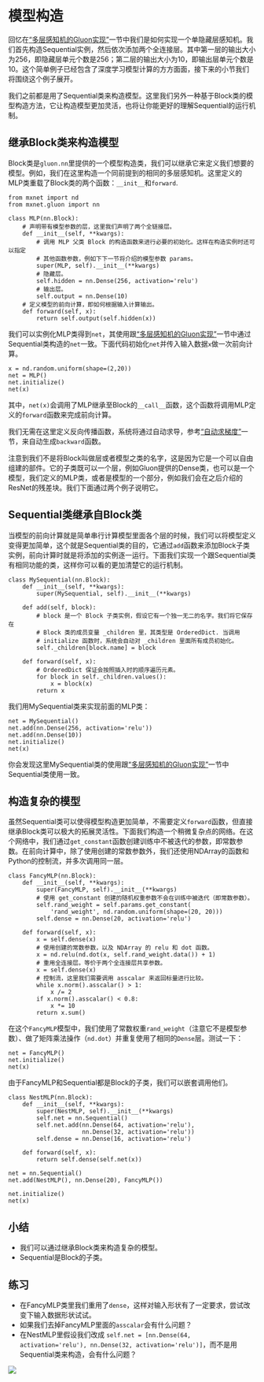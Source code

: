# 模型构造

回忆在[“多层感知机的Gluon实现”](../chapter_deep-learning-basics/mlp-gluon.md)一节中我们是如何实现一个单隐藏层感知机。我们首先构造Sequential实例，然后依次添加两个全连接层。其中第一层的输出大小为256，即隐藏层单元个数是256；第二层的输出大小为10，即输出层单元个数是10。这个简单例子已经包含了深度学习模型计算的方方面面，接下来的小节我们将围绕这个例子展开。

我们之前都是用了Sequential类来构造模型。这里我们另外一种基于Block类的模型构造方法，它让构造模型更加灵活，也将让你能更好的理解Sequential的运行机制。

## 继承Block类来构造模型

Block类是`gluon.nn`里提供的一个模型构造类，我们可以继承它来定义我们想要的模型。例如，我们在这里构造一个同前提到的相同的多层感知机。这里定义的MLP类重载了Block类的两个函数：`__init__`和`forward`.

```{.python .input  n=1}
from mxnet import nd
from mxnet.gluon import nn

class MLP(nn.Block):
    # 声明带有模型参数的层，这里我们声明了两个全链接层。
    def __init__(self, **kwargs):
        # 调用 MLP 父类 Block 的构造函数来进行必要的初始化。这样在构造实例时还可以指定
        # 其他函数参数，例如下下一节将介绍的模型参数 params。
        super(MLP, self).__init__(**kwargs)
        # 隐藏层。
        self.hidden = nn.Dense(256, activation='relu')
        # 输出层。
        self.output = nn.Dense(10)
    # 定义模型的前向计算，即如何根据输入计算输出。
    def forward(self, x):
        return self.output(self.hidden(x))
```

我们可以实例化MLP类得到`net`，其使用跟[“多层感知机的Gluon实现”](../chapter_deep-learning-basics/mlp-gluon.md)一节中通过Sequential类构造的`net`一致。下面代码初始化`net`并传入输入数据`x`做一次前向计算。

```{.python .input  n=2}
x = nd.random.uniform(shape=(2,20))
net = MLP()
net.initialize()
net(x)
```

其中，`net(x)`会调用了MLP继承至Block的`__call__`函数，这个函数将调用MLP定义的`forward`函数来完成前向计算。

我们无需在这里定义反向传播函数，系统将通过自动求导，参考[“自动求梯度”](../chapter_prerequisite/autograd.md)一节，来自动生成`backward`函数。

注意到我们不是将Block叫做层或者模型之类的名字，这是因为它是一个可以自由组建的部件。它的子类既可以一个层，例如Gluon提供的Dense类，也可以是一个模型，我们定义的MLP类，或者是模型的一个部分，例如我们会在之后介绍的ResNet的残差块。我们下面通过两个例子说明它。

## Sequential类继承自Block类

当模型的前向计算就是简单串行计算模型里面各个层的时候，我们可以将模型定义变得更加简单，这个就是Sequential类的目的，它通过`add`函数来添加Block子类实例，前向计算时就是将添加的实例逐一运行。下面我们实现一个跟Sequential类有相同功能的类，这样你可以看的更加清楚它的运行机制。

```{.python .input  n=3}
class MySequential(nn.Block):
    def __init__(self, **kwargs):
        super(MySequential, self).__init__(**kwargs)

    def add(self, block):
        # block 是一个 Block 子类实例，假设它有一个独一无二的名字。我们将它保存在
        # Block 类的成员变量 _children 里，其类型是 OrderedDict. 当调用
        # initialize 函数时，系统会自动对 _children 里面所有成员初始化。
        self._children[block.name] = block

    def forward(self, x):
        # OrderedDict 保证会按照插入时的顺序遍历元素。
        for block in self._children.values():
            x = block(x)
        return x
```

我们用MySequential类来实现前面的MLP类：

```{.python .input  n=4}
net = MySequential()
net.add(nn.Dense(256, activation='relu'))
net.add(nn.Dense(10))
net.initialize()
net(x)
```

你会发现这里MySequential类的使用跟[“多层感知机的Gluon实现”](../chapter_deep-learning-basics/mlp-gluon.md)一节中Sequential类使用一致。

## 构造复杂的模型

虽然Sequential类可以使得模型构造更加简单，不需要定义`forward`函数，但直接继承Block类可以极大的拓展灵活性。下面我们构造一个稍微复杂点的网络。在这个网络中，我们通过`get_constant`函数创建训练中不被迭代的参数，即常数参数。在前向计算中，除了使用创建的常数参数外，我们还使用NDArray的函数和Python的控制流，并多次调用同一层。

```{.python .input  n=5}
class FancyMLP(nn.Block):
    def __init__(self, **kwargs):
        super(FancyMLP, self).__init__(**kwargs)
        # 使用 get_constant 创建的随机权重参数不会在训练中被迭代（即常数参数）。
        self.rand_weight = self.params.get_constant(
            'rand_weight', nd.random.uniform(shape=(20, 20)))
        self.dense = nn.Dense(20, activation='relu')

    def forward(self, x):
        x = self.dense(x)
        # 使用创建的常数参数，以及 NDArray 的 relu 和 dot 函数。
        x = nd.relu(nd.dot(x, self.rand_weight.data()) + 1)
        # 重用全连接层。等价于两个全连接层共享参数。
        x = self.dense(x)
        # 控制流，这里我们需要调用 asscalar 来返回标量进行比较。
        while x.norm().asscalar() > 1:
            x /= 2
        if x.norm().asscalar() < 0.8:
            x *= 10
        return x.sum()
```

在这个`FancyMLP`模型中，我们使用了常数权重`rand_weight`（注意它不是模型参数）、做了矩阵乘法操作（`nd.dot`）并重复使用了相同的`Dense`层。测试一下：

```{.python .input  n=6}
net = FancyMLP()
net.initialize()
net(x)
```

由于FancyMLP和Sequential都是Block的子类，我们可以嵌套调用他们。

```{.python .input  n=7}
class NestMLP(nn.Block):
    def __init__(self, **kwargs):
        super(NestMLP, self).__init__(**kwargs)
        self.net = nn.Sequential()
        self.net.add(nn.Dense(64, activation='relu'),
                     nn.Dense(32, activation='relu'))
        self.dense = nn.Dense(16, activation='relu')

    def forward(self, x):
        return self.dense(self.net(x))

net = nn.Sequential()
net.add(NestMLP(), nn.Dense(20), FancyMLP())

net.initialize()
net(x)
```

## 小结

* 我们可以通过继承Block类来构造复杂的模型。
* Sequential是Block的子类。


## 练习

* 在FancyMLP类里我们重用了`dense`，这样对输入形状有了一定要求，尝试改变下输入数据形状试试。
* 如果我们去掉FancyMLP里面的`asscalar`会有什么问题？
* 在NestMLP里假设我们改成 `self.net = [nn.Dense(64, activation='relu'), nn.Dense(32, activation='relu')]`，而不是用Sequential类来构造，会有什么问题？





![](../img/qr_model-construction.svg)
